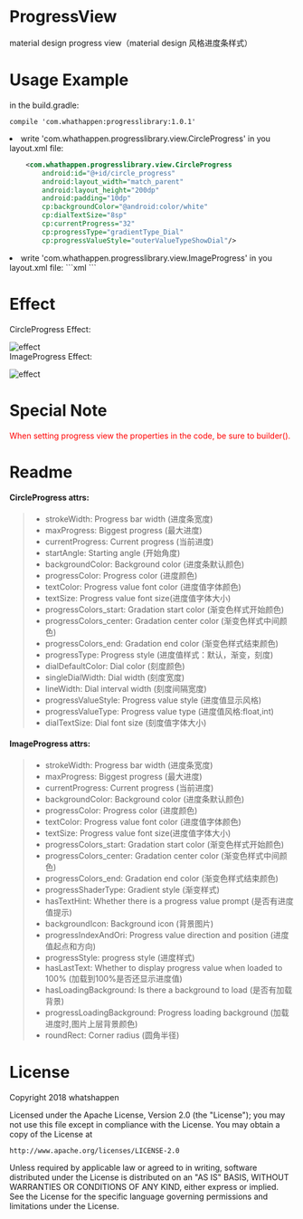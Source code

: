 # ProgressView
material design progress view（material design 风格进度条样式）

# Usage Example

in the build.gradle:
```
compile 'com.whathappen:progresslibrary:1.0.1'
```

<li>write 'com.whathappen.progresslibrary.view.CircleProgress' in you layout.xml file:

```xml
	<com.whathappen.progresslibrary.view.CircleProgress
        android:id="@+id/circle_progress"
        android:layout_width="match_parent"
        android:layout_height="200dp"
        android:padding="10dp"
        cp:backgroundColor="@android:color/white"
        cp:dialTextSize="8sp"
        cp:currentProgress="32"
        cp:progressType="gradientType_Dial"
        cp:progressValueStyle="outerValueTypeShowDial"/>
```

<li>write 'com.whathappen.progresslibrary.view.ImageProgress' in you layout.xml file:
```xml
<com.whathappen.progresslibrary.view.ImageProgress
        android:id="@+id/image_progress"
        android:layout_width="wrap_content"
        android:layout_height="wrap_content"
        android:layout_gravity="center_horizontal"
        android:padding="10dp"
        ip:currentProgress="25"
        ip:backgroundIcon="@mipmap/tabbar_compose_friends_neo" />
```

# Effect
CircleProgress Effect:

![effect](https://github.com/whatshappen/ProgressView/blob/master/screen_shot/dialogStyle.gif)<br>
ImageProgress Effect:

![effect](https://github.com/whatshappen/ProgressView/blob/master/screen_shot/imageProgress.gif)

# Special Note
<p style='color:red'>When setting progress view the properties in the code, be sure to builder().</p>

# Readme
#### CircleProgress attrs:
> * strokeWidth: Progress bar width (进度条宽度)
> * maxProgress: Biggest progress (最大进度)
> * currentProgress: Current progress (当前进度)
> * startAngle: Starting angle (开始角度)
> * backgroundColor: Background color (进度条默认颜色)
> * progressColor: Progress color (进度颜色)
> * textColor: Progress value font color (进度值字体颜色)
> * textSize: Progress value font size(进度值字体大小)
> * progressColors_start: Gradation start color (渐变色样式开始颜色)
> * progressColors_center: Gradation center color (渐变色样式中间颜色)
> * progressColors_end: Gradation end color (渐变色样式结束颜色)
> * progressType: Progress style (进度值样式：默认，渐变，刻度)
> * dialDefaultColor: Dial color (刻度颜色)
> * singleDialWidth: Dial width (刻度宽度)
> * lineWidth: Dial interval width (刻度间隔宽度)
> * progressValueStyle: Progress value style (进度值显示风格)
> * progressValueType: Progress value type (进度值风格:float,int)
> * dialTextSize: Dial font size (刻度值字体大小)

#### ImageProgress attrs:
> * strokeWidth: Progress bar width (进度条宽度)
> * maxProgress: Biggest progress (最大进度)
> * currentProgress: Current progress (当前进度)
> * backgroundColor: Background color (进度条默认颜色)
> * progressColor: Progress color (进度颜色)
> * textColor: Progress value font color (进度值字体颜色)
> * textSize: Progress value font size(进度值字体大小)
> * progressColors_start: Gradation start color (渐变色样式开始颜色)
> * progressColors_center: Gradation center color (渐变色样式中间颜色)
> * progressColors_end: Gradation end color (渐变色样式结束颜色)
> * progressShaderType: Gradient style (渐变样式)
> * hasTextHint: Whether there is a progress value prompt (是否有进度值提示)
> * backgroundIcon: Background icon (背景图片)
> * progressIndexAndOri: Progress value direction and position (进度值起点和方向)
> * progressStyle: progress style (进度样式)
> * hasLastText: Whether to display progress value when loaded to 100% (加载到100%是否还显示进度值)
> * hasLoadingBackground: Is there a background to load (是否有加载背景)
> * progressLoadingBackground: Progress loading background (加载进度时,图片上层背景颜色)
> * roundRect: Corner radius (圆角半径)


# License
Copyright 2018 whatshappen

Licensed under the Apache License, Version 2.0 (the "License");
you may not use this file except in compliance with the License.
You may obtain a copy of the License at

    http://www.apache.org/licenses/LICENSE-2.0

Unless required by applicable law or agreed to in writing, software
distributed under the License is distributed on an "AS IS" BASIS,
WITHOUT WARRANTIES OR CONDITIONS OF ANY KIND, either express or implied.
See the License for the specific language governing permissions and
limitations under the License.
